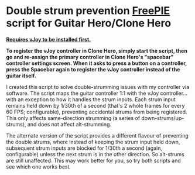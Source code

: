 # Double strum prevention [FreePIE](https://andersmalmgren.github.io/FreePIE/) script for Guitar Hero/Clone Hero

[**Requires vJoy to be installed first.**](http://vjoystick.sourceforge.net/site/)

**To register the vJoy controller in Clone Hero, simply start the script, then go and re-assign the primary controller in Clone Hero's "spacebar" controller settings screen. When it asks to press a button on a controller, press the Spacebar again to register the vJoy controller instead of the guitar itself.**

I created this script to solve double-strumming issues with my controller via software. The script maps the guitar controller 1:1 with the vJoy controller... with an exception to how it handles the strum inputs. Each strum input remains held down by 1/30th of a second (that's 2 whole frames for every 60 FPS; configurable), preventing accidental strums from being registered. This only affects same-direction strumming (a series of down-strums/up-strums), and does not affect alt-strumming.

The alternate version of the script provides a different flavour of preventing the double strums, where instead of keeping the strum input held down, subsequent strum inputs are blocked for 1/30th a second (again, configurable) unless the next strum is in the other direction. So alt-strums are still unaffected. This may work better for you, so try both scripts and see which one works best.
